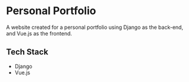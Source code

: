 # Personal Portfolio
A website created for a personal portfolio using Django as the back-end, and Vue.js as the frontend.

## Tech Stack
- Django
- Vue.js
